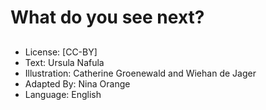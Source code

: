 # What do you see next?

##

##

##

##

##

##

##

##

##
* License: [CC-BY]
* Text: Ursula Nafula
* Illustration: Catherine Groenewald and Wiehan de Jager
* Adapted By: Nina Orange
* Language: English
